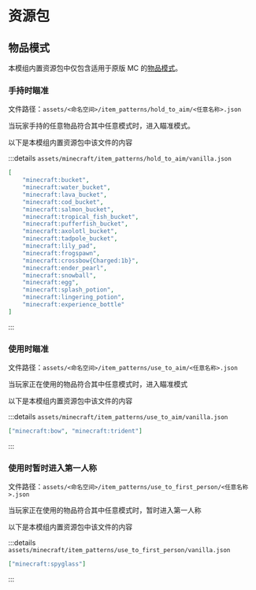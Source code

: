 # 资源包

## 物品模式

本模组内置资源包中仅包含适用于原版 MC 的[物品模式](./ItemPredicate)。

### 手持时瞄准

文件路径：`assets/<命名空间>/item_patterns/hold_to_aim/<任意名称>.json`

当玩家手持的任意物品符合其中任意模式时，进入瞄准模式。

以下是本模组内置资源包中该文件的内容

:::details `assets/minecraft/item_patterns/hold_to_aim/vanilla.json`

```json
[
	"minecraft:bucket",
	"minecraft:water_bucket",
	"minecraft:lava_bucket",
	"minecraft:cod_bucket",
	"minecraft:salmon_bucket",
	"minecraft:tropical_fish_bucket",
	"minecraft:pufferfish_bucket",
	"minecraft:axolotl_bucket",
	"minecraft:tadpole_bucket",
	"minecraft:lily_pad",
	"minecraft:frogspawn",
	"minecraft:crossbow{Charged:1b}",
	"minecraft:ender_pearl",
	"minecraft:snowball",
	"minecraft:egg",
	"minecraft:splash_potion",
	"minecraft:lingering_potion",
	"minecraft:experience_bottle"
]
```

:::

### 使用时瞄准

文件路径：`assets/<命名空间>/item_patterns/use_to_aim/<任意名称>.json`

当玩家正在使用的物品符合其中任意模式时，进入瞄准模式

以下是本模组内置资源包中该文件的内容

:::details `assets/minecraft/item_patterns/use_to_aim/vanilla.json`

```json
["minecraft:bow", "minecraft:trident"]
```

:::

### 使用时暂时进入第一人称

文件路径：`assets/<命名空间>/item_patterns/use_to_first_person/<任意名称>.json`

当玩家正在使用的物品符合其中任意模式时，暂时进入第一人称

以下是本模组内置资源包中该文件的内容

:::details `assets/minecraft/item_patterns/use_to_first_person/vanilla.json`

```json
["minecraft:spyglass"]
```

:::
